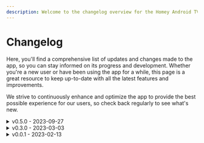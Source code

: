 ```yaml
---
description: Welcome to the changelog overview for the Homey Android TV app!
---
```


# Changelog

Here, you'll find a comprehensive list of updates and changes made to the app, so you can stay informed on its progress and development. Whether you're a new user or have been using the app for a while, this page is a great resource to keep up-to-date with all the latest features and improvements.

We strive to continuously enhance and optimize the app to provide the best possible experience for our users, so check back regularly to see what's new.

<details>

<summary>v0.5.0 - 2023-09-27</summary>

#### Features
* Added repair flow for when TV was unpaired
* Refactor `androidtv-remote` dependency to an internal TypeScript module to fix issues, improve performance and allow for more control and flexibility.

#### Fixes/improvements
* Fixed infinite crash loop when TV is unavailable
* Removed unused dependencies

</details>

<details>

<summary>v0.3.0 - 2023-03-03</summary>

#### Features
- Added missing pairing translations for `nl`, `de`, `fr`, `it`, `sv`, `no`, `es`, `da`, `pl`
- New `send_key` flow card action, simulate a key press from a flow
- New `application_opened` flow card trigger, trigger flows when the current app changes

#### Fixes
- The volume up, down and mute buttons not working

#### Changes
- The `volume` capability was changed from a `slider` UI component to a `sensor`
</details>

<details>

<summary>v0.0.1 - 2023-02-13</summary>

#### Features

* Initial version

</details>

